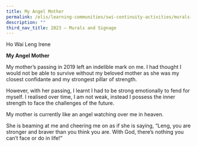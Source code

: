 ```yaml
---
title: My Angel Mother
permalink: /elis/learning-communities/swi-continuity-activities/murals-and-signage/my-angel-mother/
description: ""
third_nav_title: 2023 – Murals and Signage
---
```

Ho Wai Leng Irene

**My Angel Mother**

My mother’s passing in 2019 left an indelible mark on me. I had thought I would not be able to survive without my beloved mother as she was my closest confidante and my strongest pillar of strength.

However, with her passing, I learnt I had to be strong emotionally to fend for myself. I realised over time, I am not weak, instead I possess the inner strength to face the challenges of the future.

My mother is currently like an angel watching over me in heaven.

She is beaming at me and cheering me on as if she is saying, “Leng, you are stronger and braver than you think you are. With God, there’s nothing you can’t face or do in life!”